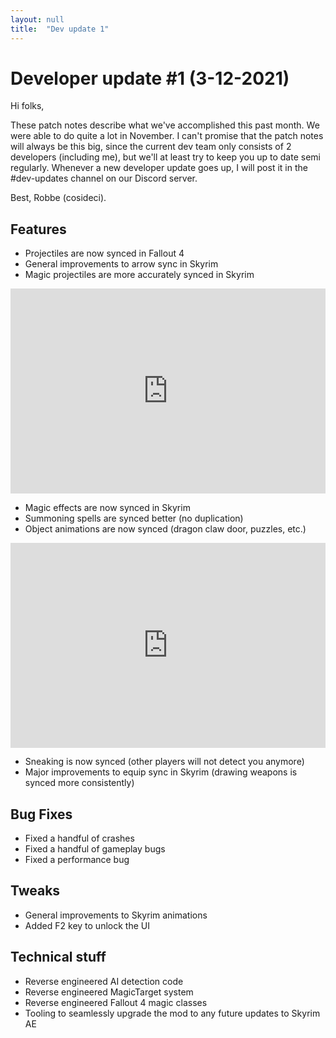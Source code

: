 ```yaml
---
layout: null
title:  "Dev update 1"
---
```


# Developer update #1 (3-12-2021)

Hi folks,

These patch notes describe what we've accomplished this past month. We were able to do quite a lot in November. I can't promise that the patch notes will always be this big, since the current dev team only consists of 2 developers (including me), but we'll at least try to keep you up to date semi regularly. Whenever a new developer update goes up, I will post it in the #dev-updates channel on our Discord server.

Best,
Robbe (cosideci).


## Features

* Projectiles are now synced in Fallout 4
* General improvements to arrow sync in Skyrim
* Magic projectiles are more accurately synced in Skyrim

<div style='position:relative; padding-bottom:calc(56.25% + 44px)'><iframe src='https://gfycat.com/ifr/AbsoluteWigglyFirefly' frameborder='0' scrolling='no' width='100%' height='100%' style='position:absolute;top:0;left:0;' allowfullscreen></iframe></div>

* Magic effects are now synced in Skyrim
* Summoning spells are synced better (no duplication)
* Object animations are now synced (dragon claw door, puzzles, etc.)

<div style='position:relative; padding-bottom:calc(56.25% + 44px)'><iframe src='https://gfycat.com/ifr/GiftedThirstyJerboa' frameborder='0' scrolling='no' width='100%' height='100%' style='position:absolute;top:0;left:0;' allowfullscreen></iframe></div>

* Sneaking is now synced (other players will not detect you anymore)
* Major improvements to equip sync in Skyrim (drawing weapons is synced more consistently)


## Bug Fixes

* Fixed a handful of crashes
* Fixed a handful of gameplay bugs
* Fixed a performance bug


## Tweaks

* General improvements to Skyrim animations
* Added F2 key to unlock the UI


## Technical stuff

* Reverse engineered AI detection code
* Reverse engineered MagicTarget system
* Reverse engineered Fallout 4 magic classes
* Tooling to seamlessly upgrade the mod to any future updates to Skyrim AE

